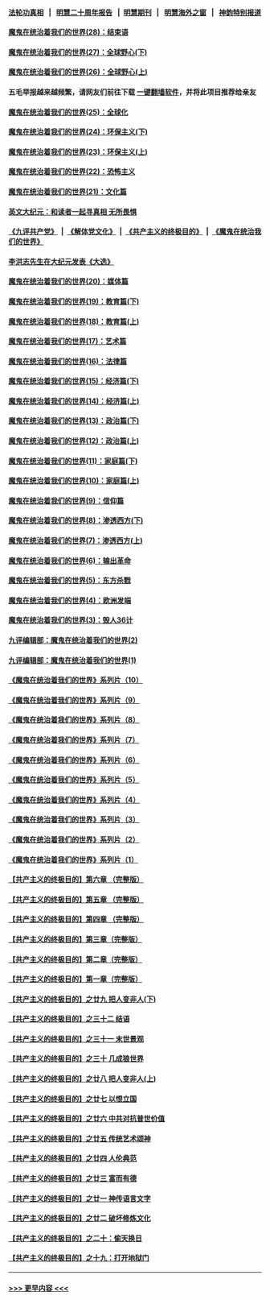#### [法轮功真相](https://github.com/gfw-breaker/truth/blob/master/README.md?t=0) &nbsp;&nbsp;|&nbsp;&nbsp; [明慧二十周年报告](https://github.com/gfw-breaker/mh-reports/blob/master/README.md?t=0) &nbsp;&nbsp;|&nbsp;&nbsp;[明慧期刊](https://github.com/gfw-breaker/mh-qikan) &nbsp;&nbsp;|&nbsp;&nbsp; [明慧海外之窗](https://github.com/gfw-breaker/mh-news/blob/master/README.md?t=0) &nbsp;&nbsp;|&nbsp;&nbsp; [神韵特别报道](https://github.com/gfw-breaker/mh-news/blob/master/shenyun.md?t=0)
#### [魔鬼在统治着我们的世界(28)：结束语](../pages/nsc422/n10936246.md?t=03290555) 
#### [魔鬼在统治着我们的世界(27)：全球野心(下)](../pages/nsc422/n10928319.md?t=03290555) 
#### [魔鬼在统治着我们的世界(26)：全球野心(上)](../pages/nsc422/n10900318.md?t=03290555) 
#### 五毛举报越来越频繁，请网友们前往下载 [一键翻墙软件](https://github.com/gfw-breaker/ssr-accounts)，并将此项目推荐给亲友
#### [魔鬼在统治着我们的世界(25)：全球化](../pages/nsc422/n10788205.md?t=03290555) 
#### [魔鬼在统治着我们的世界(24)：环保主义(下)](../pages/nsc422/n10695307.md?t=03290555) 
#### [魔鬼在统治着我们的世界(23)：环保主义(上)](../pages/nsc422/n10688613.md?t=03290555) 
#### [魔鬼在统治着我们的世界(22)：恐怖主义](../pages/nsc422/n10614727.md?t=03290555) 
#### [魔鬼在统治着我们的世界(21)：文化篇](../pages/nsc422/n10597706.md?t=03290555) 
#### [英文大纪元：和读者一起寻真相 无所畏惧](../pages/nsc422/n12542027.md?t=03290555) 
#### [《九评共产党》](https://github.com/begood0513/9ping.md/blob/master/README.md?t=03290607) &nbsp;|&nbsp; [《解体党文化》](../../../../jtdwh.md/blob/master/README.md?t=03290607)  &nbsp;|&nbsp; [《共产主义的终极目的》](../../../../gczydzjmd.md/blob/master/README.md?t=03290607) &nbsp;|&nbsp; [《魔鬼在统治我们的世界》](../../../../mgztzwmdsj.md/blob/master/README.md?t=03290607) 
#### [李洪志先生在大纪元发表《大选》](../pages/nsc422/n12534746.md?t=03290555) 
#### [魔鬼在统治着我们的世界(20)：媒体篇](../pages/nsc422/n10586579.md?t=03290555) 
#### [魔鬼在统治着我们的世界(19)：教育篇(下)](../pages/nsc422/n10564808.md?t=03290555) 
#### [魔鬼在统治着我们的世界(18)：教育篇(上)](../pages/nsc422/n10526970.md?t=03290555) 
#### [魔鬼在统治着我们的世界(17)：艺术篇](../pages/nsc422/n10499093.md?t=03290555) 
#### [魔鬼在统治着我们的世界(16)：法律篇](../pages/nsc422/n10485969.md?t=03290555) 
#### [魔鬼在统治着我们的世界(15)：经济篇(下)](../pages/nsc422/n10469975.md?t=03290555) 
#### [魔鬼在统治着我们的世界(14)：经济篇(上)](../pages/nsc422/n10457370.md?t=03290555) 
#### [魔鬼在统治着我们的世界(13)：政治篇(下)](../pages/nsc422/n10448270.md?t=03290555) 
#### [魔鬼在统治着我们的世界(12)：政治篇(上)](../pages/nsc422/n10444576.md?t=03290555) 
#### [魔鬼在统治着我们的世界(11)：家庭篇(下)](../pages/nsc422/n10440961.md?t=03290555) 
#### [魔鬼在统治着我们的世界(10)：家庭篇(上)](../pages/nsc422/n10435448.md?t=03290555) 
#### [魔鬼在统治着我们的世界(9)：信仰篇](../pages/nsc422/n10432159.md?t=03290555) 
#### [魔鬼在统治着我们的世界(8)：渗透西方(下)](../pages/nsc422/n10429603.md?t=03290555) 
#### [魔鬼在统治着我们的世界(7)：渗透西方(上)](../pages/nsc422/n10426013.md?t=03290555) 
#### [魔鬼在统治着我们的世界(6)：输出革命](../pages/nsc422/n10421536.md?t=03290555) 
#### [魔鬼在统治着我们的世界(5)：东方杀戮](../pages/nsc422/n10417707.md?t=03290555) 
#### [魔鬼在统治着我们的世界(4)：欧洲发端](../pages/nsc422/n10414890.md?t=03290555) 
#### [魔鬼在统治着我们的世界(3)：毁人36计](../pages/nsc422/n10411583.md?t=03290555) 
#### [九评编辑部：魔鬼在统治着我们的世界(2)](../pages/nsc422/n10410036.md?t=03290555) 
#### [九评编辑部：魔鬼在统治着我们的世界(1)](../pages/nsc422/n10406825.md?t=03290555) 
#### [《魔鬼在统治着我们的世界》系列片（10）](../pages/nsc422/n12292670.md?t=03290555) 
#### [《魔鬼在统治着我们的世界》系列片（9）](../pages/nsc422/n12290859.md?t=03290555) 
#### [《魔鬼在统治着我们的世界》系列片（8）](../pages/nsc422/n12287445.md?t=03290555) 
#### [《魔鬼在统治着我们的世界》系列片（7）](../pages/nsc422/n12283425.md?t=03290555) 
#### [《魔鬼在统治着我们的世界》系列片（6）](../pages/nsc422/n12282314.md?t=03290555) 
#### [《魔鬼在统治着我们的世界》系列片（5）](../pages/nsc422/n12281419.md?t=03290555) 
#### [《魔鬼在统治着我们的世界》系列片（4）](../pages/nsc422/n12274024.md?t=03290555) 
#### [《魔鬼在统治着我们的世界》系列片（3）](../pages/nsc422/n12271322.md?t=03290555) 
#### [《魔鬼在统治着我们的世界》系列片（2）](../pages/nsc422/n12269049.md?t=03290555) 
#### [《魔鬼在统治着我们的世界》系列片（1）](../pages/nsc422/n12267575.md?t=03290555) 
#### [【共产主义的终极目的】第六章 （完整版）](../pages/nsc422/n11428913.md?t=03290555) 
#### [【共产主义的终极目的】第五章 （完整版）](../pages/nsc422/n11428912.md?t=03290555) 
#### [【共产主义的终极目的】第四章 （完整版）](../pages/nsc422/n11428907.md?t=03290555) 
#### [【共产主义的终极目的】第三章（完整版）](../pages/nsc422/n11428848.md?t=03290555) 
#### [【共产主义的终极目的】第二章（完整版）](../pages/nsc422/n11428831.md?t=03290555) 
#### [【共产主义的终极目的】第一章（完整版）](../pages/nsc422/n11417651.md?t=03290555) 
#### [【共产主义的终极目的】之廿九 把人变非人(下)](../pages/nsc422/n11344140.md?t=03290555) 
#### [【共产主义的终极目的】之三十二 结语](../pages/nsc422/n11360535.md?t=03290555) 
#### [【共产主义的终极目的】之三十一 末世景观](../pages/nsc422/n11351129.md?t=03290555) 
#### [【共产主义的终极目的】之三十 几成狼世界](../pages/nsc422/n11348280.md?t=03290555) 
#### [【共产主义的终极目的】之廿八 把人变非人(上)](../pages/nsc422/n11340492.md?t=03290555) 
#### [【共产主义的终极目的】之廿七 以恨立国](../pages/nsc422/n11336944.md?t=03290555) 
#### [【共产主义的终极目的】之廿六 中共对抗普世价值](../pages/nsc422/n11324785.md?t=03290555) 
#### [【共产主义的终极目的】之廿五 传统艺术颂神](../pages/nsc422/n11296396.md?t=03290555) 
#### [【共产主义的终极目的】之廿四 人伦典范](../pages/nsc422/n11296397.md?t=03290555) 
#### [【共产主义的终极目的】之廿三 富而有德](../pages/nsc422/n11283598.md?t=03290555) 
#### [【共产主义的终极目的】之廿一 神传语言文字](../pages/nsc422/n11263265.md?t=03290555) 
#### [【共产主义的终极目的】之廿二 破坏修炼文化](../pages/nsc422/n11245728.md?t=03290555) 
#### [【共产主义的终极目的】之二十：偷天换日](../pages/nsc422/n11238846.md?t=03290555) 
#### [【共产主义的终极目的】之十九：打开地狱门](../pages/nsc422/n11206376.md?t=03290555) 

----
#### [ >>> 更早内容 <<< ](../indexes/nsc422-earlier.md?t=03290607)
